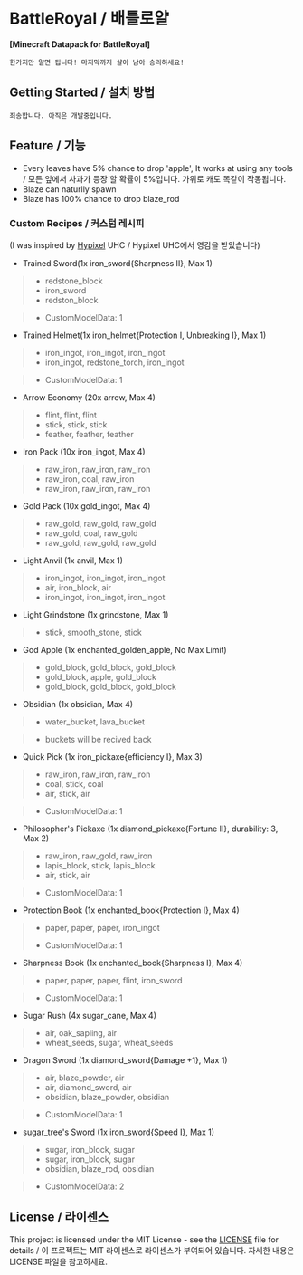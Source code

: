 # BattleRoyal / 배틀로얄
**[Minecraft Datapack for BattleRoyal]**

```
한가지만 알면 됩니다! 마지막까지 살아 남아 승리하세요!
```

## Getting Started / 설치 방법

```
죄송합니다. 아직은 개발중입니다.
```

## Feature / 기능

* Every leaves have 5% chance to drop 'apple', It works at using any tools / 모든 잎에서 사과가 등장 할 확률이 5%입니다. 가위로 캐도 똑같이 작동됩니다.
* Blaze can naturlly spawn
* Blaze has 100% chance to drop blaze_rod

### Custom Recipes / 커스텀 레시피
(I was inspired by [Hypixel](https://hypixel.net/) UHC / Hypixel UHC에서 영감을 받았습니다)

* Trained Sword(1x iron_sword{Sharpness II}, Max 1)
>    * redstone_block
>    * iron_sword
>    * redston_block

>    * CustomModelData: 1

* Trained Helmet(1x iron_helmet{Protection I, Unbreaking I}, Max 1)
>    * iron_ingot, iron_ingot, iron_ingot
>    * iron_ingot, redstone_torch, iron_ingot

>    * CustomModelData: 1

* Arrow Economy (20x arrow, Max 4)
>    * flint, flint, flint
>    * stick, stick, stick
>    * feather, feather, feather

* Iron Pack (10x iron_ingot, Max 4)
>    * raw_iron, raw_iron, raw_iron
>    * raw_iron, coal, raw_iron
>    * raw_iron, raw_iron, raw_iron

* Gold Pack (10x gold_ingot, Max 4)
>    * raw_gold, raw_gold, raw_gold
>    * raw_gold, coal, raw_gold
>    * raw_gold, raw_gold, raw_gold

* Light Anvil (1x anvil, Max 1)
>    * iron_ingot, iron_ingot, iron_ingot
>    * air, iron_block, air
>    * iron_ingot, iron_ingot, iron_ingot

* Light Grindstone (1x grindstone, Max 1)
>    * stick, smooth_stone, stick

* God Apple (1x enchanted_golden_apple, No Max Limit)
>    * gold_block, gold_block, gold_block
>    * gold_block, apple, gold_block
>    * gold_block, gold_block, gold_block

* Obsidian (1x obsidian, Max 4)
>    * water_bucket, lava_bucket

>    * buckets will be recived back

* Quick Pick (1x iron_pickaxe{efficiency I}, Max 3)
>    * raw_iron, raw_iron, raw_iron
>    * coal, stick, coal
>    * air, stick, air

>    * CustomModelData: 1

* Philosopher's Pickaxe (1x diamond_pickaxe{Fortune II}, durability: 3, Max 2)
>    * raw_iron, raw_gold, raw_iron
>    * lapis_block, stick, lapis_block
>    * air, stick, air

>    * CustomModelData: 1

* Protection Book (1x enchanted_book{Protection I}, Max 4)
>    * paper, paper, paper, iron_ingot
>
>    * CustomModelData: 1

* Sharpness Book (1x enchanted_book{Sharpness I}, Max 4)
>    * paper, paper, paper, flint, iron_sword

>    * CustomModelData: 1

* Sugar Rush (4x sugar_cane, Max 4)
>    * air, oak_sapling, air
>    * wheat_seeds, sugar, wheat_seeds

* Dragon Sword (1x diamond_sword{Damage +1}, Max 1)
>    * air, blaze_powder, air
>    * air, diamond_sword, air
>    * obsidian, blaze_powder, obsidian

>    * CustomModelData: 1

* sugar_tree's Sword (1x iron_sword{Speed I}, Max 1)
>    * sugar, iron_block, sugar
>    * sugar, iron_block, sugar
>    * obsidian, blaze_rod, obsidian

>    * CustomModelData: 2

## License / 라이센스

This project is licensed under the MIT License - see the [LICENSE](https://github.com/the-sugar-tree/BattleRoyal/blob/master/LICENSE) file for details / 이 프로젝트는 MIT 라이센스로 라이센스가 부여되어 있습니다. 자세한 내용은 LICENSE 파일을 참고하세요.
